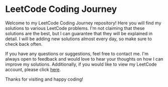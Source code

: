 # LeetCode Coding Journey
Welcome to my LeetCode Coding Journey repository! Here you will find my solutions to various LeetCode problems. I'm not claiming that these solutions are the best, but I can guarantee that they will be explained in detail. I will be adding new solutions almost every day, so make sure to check back often. 

If you have any questions or suggestions, feel free to contact me. I'm always open to feedback and would love to hear your thoughts on how I can improve my solutions. Additionally, if you would like to view my LeetCode account, please click [here](https://leetcode.com/elfarouk-etawilv/). 

Thanks for visiting and happy coding!

